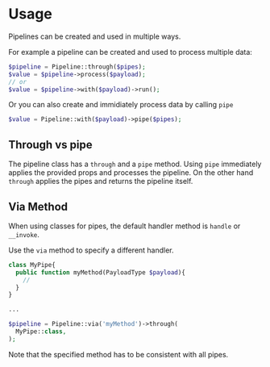 # Usage

Pipelines can be created and used in multiple ways.

For example a pipeline can be created and used to process multiple data:

```php
$pipeline = Pipeline::through($pipes);
$value = $pipeline->process($payload);
// or
$value = $pipeline->with($payload)->run();
```

Or you can also create and immidiately process data by calling `pipe`

```php
$value = Pipeline::with($payload)->pipe($pipes);
```

## Through vs pipe

The pipeline class has a `through` and a `pipe` method. Using `pipe` immediately applies the provided props and processes the pipeline. On the other hand `through` applies the pipes and returns the pipeline itself.

## Via Method

When using classes for pipes, the default handler method is `handle` or `__invoke`.

Use the `via` method to specify a different handler.

```php
class MyPipe{
  public function myMethod(PayloadType $payload){
    //
  }
}

...

$pipeline = Pipeline::via('myMethod')->through(
  MyPipe::class,
);
```

Note that the specified method has to be consistent with all pipes.
